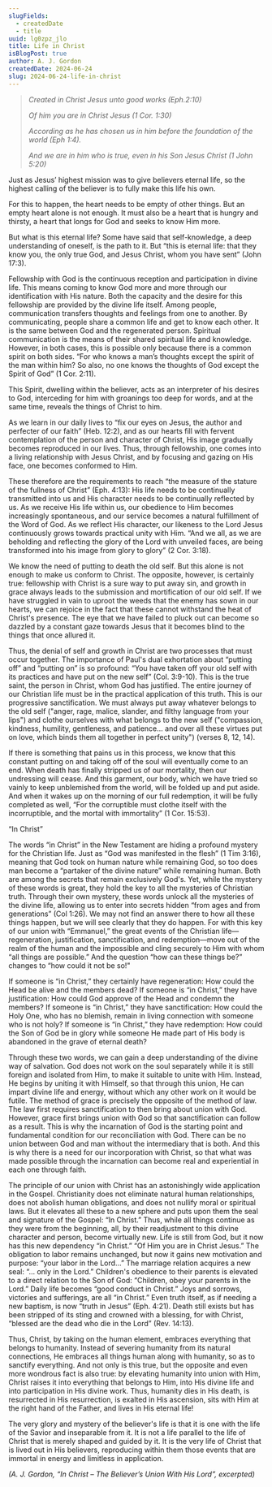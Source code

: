 ```yaml
---
slugFields:
  - createdDate
  - title
uuid: lg0zpz_jlo
title: Life in Christ
isBlogPost: true
author: A. J. Gordon
createdDate: 2024-06-24
slug: 2024-06-24-life-in-christ
---
```

> *Created in Christ Jesus unto good works (Eph.2:10)*
>
> *Of him you are in Christ Jesus (1 Cor. 1:30)*
>
> *According as he has chosen us in him before the foundation of the world (Eph 1:4).*
>
> *And we are in him who is true, even in his Son Jesus Christ (1 John 5:20)*

Just as Jesus’ highest mission was to give believers eternal life, so the highest calling of the believer is to fully make this life his own. 

For this to happen, the heart needs to be empty of other things. But an empty heart alone is not enough. It must also be a heart that is hungry and thirsty, a heart that longs for God and seeks to know Him more. 

But what is this eternal life? Some have said that self-knowledge, a deep understanding of oneself, is the path to it. But “this is eternal life: that they know you, the only true God, and Jesus Christ, whom you have sent” (John 17:3).

Fellowship with God is the continuous reception and participation in divine life. This means coming to know God more and more through our identification with His nature. Both the capacity and the desire for this fellowship are provided by the divine life itself. Among people, communication transfers thoughts and feelings from one to another. By communicating, people share a common life and get to know each other. It is the same between God and the regenerated person. Spiritual communication is the means of their shared spiritual life and knowledge. However, in both cases, this is possible only because there is a common spirit on both sides. “For who knows a man’s thoughts except the spirit of the man within him? So also, no one knows the thoughts of God except the Spirit of God” (1 Cor. 2:11). 

This Spirit, dwelling within the believer, acts as an interpreter of his desires to God, interceding for him with groanings too deep for words, and at the same time, reveals the things of Christ to him.

As we learn in our daily lives to “fix our eyes on Jesus, the author and perfecter of our faith” (Heb. 12:2), and as our hearts fill with fervent contemplation of the person and character of Christ, His image gradually becomes reproduced in our lives. Thus, through fellowship, one comes into a living relationship with Jesus Christ, and by focusing and gazing on His face, one becomes conformed to Him.

These therefore are the requirements to reach “the measure of the stature of the fullness of Christ” (Eph. 4:13): His life needs to be continually transmitted into us and His character needs to be continually reflected by us. As we receive His life within us, our obedience to Him becomes increasingly spontaneous, and our service becomes a natural fulfillment of the Word of God. As we reflect His character, our likeness to the Lord Jesus continuously grows towards practical unity with Him. “And we all, as we are beholding and reflecting the glory of the Lord with unveiled faces, are being transformed into his image from glory to glory” (2 Cor. 3:18).

We know the need of putting to death the old self. But this alone is not enough to make us conform to Christ. The opposite, however, is certainly true: fellowship with Christ is a sure way to put away sin, and growth in grace always leads to the submission and mortification of our old self. If we have struggled in vain to uproot the weeds that the enemy has sown in our hearts, we can rejoice in the fact that these cannot withstand the heat of Christ's presence. The eye that we have failed to pluck out can become so dazzled by a constant gaze towards Jesus that it becomes blind to the things that once allured it.

Thus, the denial of self and growth in Christ are two processes that must occur together. The importance of Paul's dual exhortation about “putting off” and “putting on” is so profound: “You have taken off your old self with its practices and have put on the new self” (Col. 3:9-10). This is the true saint, the person in Christ, whom God has justified. The entire journey of our Christian life must be in the practical application of this truth. This is our progressive sanctification. We must always put away whatever belongs to the old self ("anger, rage, malice, slander, and filthy language from your lips") and clothe ourselves with what belongs to the new self ("compassion, kindness, humility, gentleness, and patience... and over all these virtues put on love, which binds them all together in perfect unity") (verses 8, 12, 14).

If there is something that pains us in this process, we know that this constant putting on and taking off of the soul will eventually come to an end. When death has finally stripped us of our mortality, then our undressing will cease. And this garment, our body, which we have tried so vainly to keep unblemished from the world, will be folded up and put aside. And when it wakes up on the morning of our full redemption, it will be fully completed as well, “For the corruptible must clothe itself with the incorruptible, and the mortal with immortality” (1 Cor. 15:53).

“In Christ”

The words “in Christ” in the New Testament are hiding a profound mystery for the Christian life. Just as “God was manifested in the flesh” (1 Tim 3:16), meaning that God took on human nature while remaining God, so too does man become a “partaker of the divine nature” while remaining human. Both are among the secrets that remain exclusively God's. Yet, while the mystery of these words is great, they hold the key to all the mysteries of Christian truth. Through their own mystery, these words unlock all the mysteries of the divine life, allowing us to enter into secrets hidden “from ages and from generations” (Col 1:26). We may not find an answer there to how all these things happen, but we will see clearly that they do happen. For with this key of our union with “Emmanuel,” the great events of the Christian life—regeneration, justification, sanctification, and redemption—move out of the realm of the human and the impossible and cling securely to Him with whom “all things are possible.” And the question “how can these things be?” changes to “how could it not be so!"

If someone is “in Christ,” they certainly have regeneration: How could the Head be alive and the members dead? If someone is “in Christ,” they have justification: How could God approve of the Head and condemn the members? If someone is “in Christ,” they have sanctification: How could the Holy One, who has no blemish, remain in living connection with someone who is not holy? If someone is “in Christ,” they have redemption: How could the Son of God be in glory while someone He made part of His body is abandoned in the grave of eternal death?

Through these two words, we can gain a deep understanding of the divine way of salvation. God does not work on the soul separately while it is still foreign and isolated from Him, to make it suitable to unite with Him. Instead, He begins by uniting it with Himself, so that through this union, He can impart divine life and energy, without which any other work on it would be futile. The method of grace is precisely the opposite of the method of law. The law first requires sanctification to then bring about union with God. However, grace first brings union with God so that sanctification can follow as a result. This is why the incarnation of God is the starting point and fundamental condition for our reconciliation with God. There can be no union between God and man without the intermediary that is both. And this is why there is a need for our incorporation with Christ, so that what was made possible through the incarnation can become real and experiential in each one through faith.

The principle of our union with Christ has an astonishingly wide application in the Gospel. Christianity does not eliminate natural human relationships, does not abolish human obligations, and does not nullify moral or spiritual laws. But it elevates all these to a new sphere and puts upon them the seal and signature of the Gospel: “In Christ.” Thus, while all things continue as they were from the beginning, all, by their readjustment to this divine character and person, become virtually new.  Life is still from God, but it now has this new dependency “in Christ.” “Of Him you are in Christ Jesus.” The obligation to labor remains unchanged, but now it gains new motivation and purpose: “your labor in the Lord...” The marriage relation acquires a new seal: “... only in the Lord.” Children's obedience to their parents is elevated to a direct relation to the Son of God: “Children, obey your parents in the Lord.” Daily life becomes “good conduct in Christ.” Joys and sorrows, victories and sufferings, are all “in Christ.” Even truth itself, as if needing a new baptism, is now “truth in Jesus” (Eph. 4:21). Death still exists but has been stripped of its sting and crowned with a blessing, for with Christ, “blessed are the dead who die in the Lord” (Rev. 14:13).

Thus, Christ, by taking on the human element, embraces everything that belongs to humanity. Instead of severing humanity from its natural connections, He embraces all things human along with humanity, so as to sanctify everything. And not only is this true, but the opposite and even more wondrous fact is also true: by elevating humanity into union with Him, Christ raises it into everything that belongs to Him, into His divine life and into participation in His divine work. Thus, humanity dies in His death, is resurrected in His resurrection, is exalted in His ascension, sits with Him at the right hand of the Father, and lives in His eternal life!

The very glory and mystery of the believer's life is that it is one with the life of the Savior and inseparable from it. It is not a life parallel to the life of Christ that is merely shaped and guided by it. It is the very life of Christ that is lived out in His believers, reproducing within them those events that are immortal in energy and limitless in application.

*(A. J. Gordon, “In Christ – The Believer’s Union With His Lord”, excerpted)*
